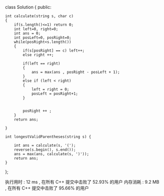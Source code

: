 class Solution {
public:

    int calculate(string s, char c)
    {
        if(s.length()<=1) return 0;
        int left=0, right=0;
        int ans = 0;
        int posLeft=0, posRight=0;
        while(posRight<s.length())
        {
            if(s[posRight] == c) left++;
            else right ++;

            if(left == right)
            {
                ans = max(ans , posRight - posLeft + 1);
            }
            else if (left < right)
            {
                left = right = 0;
                posLeft = posRight+1;
            }


            posRight ++ ;
        }
        return ans;

    }

    int longestValidParentheses(string s) {

        int ans = calculate(s, '(');
        reverse(s.begin(), s.end());
        ans = max(ans, calculate(s, ')'));
        return ans;
    }
};

执行用时 :
12 ms
, 在所有 C++ 提交中击败了
52.93%
的用户
内存消耗 :
9.2 MB
, 在所有 C++ 提交中击败了
95.66%
的用户